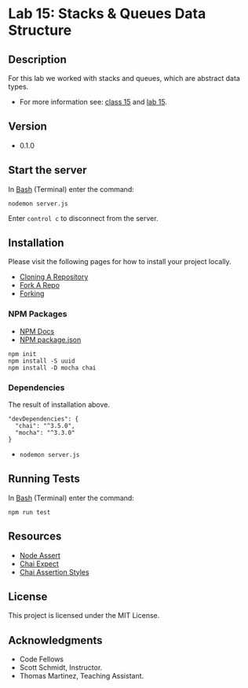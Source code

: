 # Lab 15: Stacks & Queues Data Structure

## Description
For this lab we worked with stacks and queues, which are abstract data types.

* For more information see: [class 15](https://github.com/codefellows/seattle-javascript-401d15/tree/master/class-15-career-development) and [lab 15](https://github.com/codefellows-seattle-javascript-401d15/lab-15-career-development).

## Version
* 0.1.0

## Start the server
In [Bash](https://en.wikipedia.org/wiki/Bash_(Unix_shell)) (Terminal) enter the command:

```server
nodemon server.js
```
Enter `control c` to disconnect from the server.

## Installation
Please visit the following pages for how to install your project locally.

* [Cloning A Repository](https://help.github.com/articles/cloning-a-repository/)
* [Fork A Repo](https://help.github.com/articles/fork-a-repo/)
* [Forking](https://guides.github.com/activities/forking/)

### NPM Packages
* [NPM Docs](https://docs.npmjs.com)
* [NPM package.json](https://docs.npmjs.com/files/package.json)

```npm install
npm init
npm install -S uuid
npm install -D mocha chai
```
### Dependencies
The result of installation above.

```npm result
"devDependencies": {
  "chai": "^3.5.0",
  "mocha": "^3.3.0"
}
```
* `nodemon server.js`

## Running Tests
In [Bash](https://en.wikipedia.org/wiki/Bash_(Unix_shell)) (Terminal) enter the command:

```testing
npm run test
```

## Resources

* [Node Assert](https://nodejs.org/api/assert.html)
* [Chai Expect](http://chaijs.com/api/bdd/)
* [Chai Assertion Styles](http://chaijs.com/guide/styles/#expect)

## License

This project is licensed under the MIT License.

## Acknowledgments
* Code Fellows
* Scott Schmidt, Instructor.
* Thomas Martinez, Teaching Assistant.
